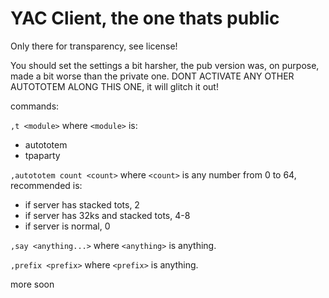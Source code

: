 YAC Client, the one thats public
================================

Only there for transparency, see license!

You should set the settings a bit harsher, the pub version was, on purpose, made a bit worse than the private one.
DONT ACTIVATE ANY OTHER AUTOTOTEM ALONG THIS ONE, it will glitch it out!

commands:

`,t <module>` where `<module>` is:
  - autototem
  - tpaparty

`,autototem count <count>` where `<count>` is any number from 0 to 64, recommended is:
  - if server has stacked tots, 2
  - if server has 32ks and stacked tots, 4-8
  - if server is normal, 0

`,say <anything...>` where `<anything>` is anything.

`,prefix <prefix>` where `<prefix>` is anything.
  
more soon
